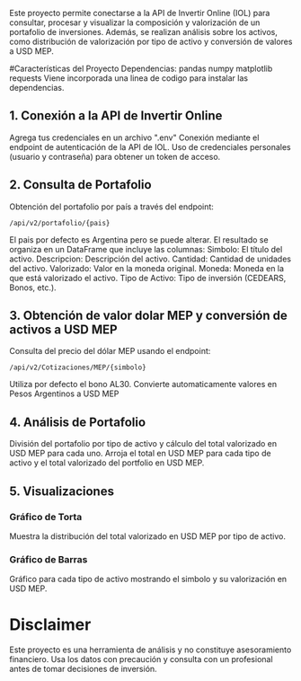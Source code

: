 Este proyecto permite conectarse a la API de Invertir Online (IOL) para consultar, procesar y visualizar la composición y valorización de un portafolio de inversiones.
Además, se realizan análisis sobre los activos, como distribución de valorización por tipo de activo y conversión de valores a USD MEP.

#Características del Proyecto
Dependencias: pandas numpy matplotlib requests
Viene incorporada una linea de codigo para instalar las dependencias.

## 1. Conexión a la API de Invertir Online
Agrega tus credenciales en un archivo ".env"
Conexión mediante el endpoint de autenticación de la API de IOL.
Uso de credenciales personales (usuario y contraseña) para obtener un token de acceso.

## 2. Consulta de Portafolio
Obtención del portafolio por país a través del endpoint:
```
/api/v2/portafolio/{pais}
```
El pais por defecto es Argentina pero se puede alterar.
El resultado se organiza en un DataFrame que incluye las columnas:
Simbolo: El título del activo.
Descripcion: Descripción del activo.
Cantidad: Cantidad de unidades del activo.
Valorizado: Valor en la moneda original.
Moneda: Moneda en la que está valorizado el activo.
Tipo de Activo: Tipo de inversión (CEDEARS, Bonos, etc.).

## 3. Obtención de valor dolar MEP y conversión de activos a USD MEP
Consulta del precio del dólar MEP usando el endpoint:
```
/api/v2/Cotizaciones/MEP/{simbolo}
```
Utiliza por defecto el bono AL30.
Convierte automaticamente valores en Pesos Argentinos a USD MEP

## 4. Análisis de Portafolio
División del portafolio por tipo de activo y cálculo del total valorizado en USD MEP para cada uno.
Arroja el total en USD MEP para cada tipo de activo y el total valorizado del portfolio en USD MEP.

## 5. Visualizaciones
### Gráfico de Torta
Muestra la distribución del total valorizado en USD MEP por tipo de activo.
### Gráfico de Barras
Gráfico para cada tipo de activo mostrando el simbolo y su valorización en USD MEP.

# Disclaimer
Este proyecto es una herramienta de análisis y no constituye asesoramiento financiero. Usa los datos con precaución y consulta con un profesional antes de tomar decisiones de inversión.




